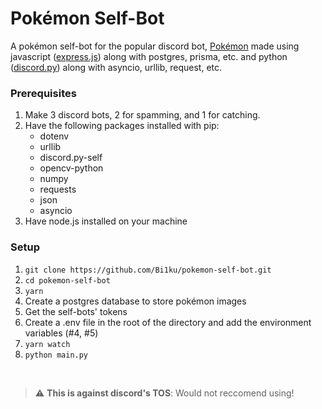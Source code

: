 # Pokémon Self-Bot
A pokémon self-bot for the popular discord bot, [Pokémon](https://top.gg/bot/669228505128501258) made using javascript ([express.js](https://expressjs.com/)) along with postgres, prisma, etc. and python ([discord.py](https://github.com/dolfies/discord.py-self)) along with asyncio, urllib, request, etc.
<br>
### Prerequisites

1. Make 3 discord bots, 2 for spamming, and 1 for catching.
2. Have the following packages installed with pip:
      - dotenv
      - urllib
      - discord.py-self
      - opencv-python
      - numpy
      - requests
      - json
      - asyncio
3. Have node.js installed on your machine

### Setup

1. `git clone https://github.com/Bi1ku/pokemon-self-bot.git`
2. `cd pokemon-self-bot`
3. `yarn`
4.  Create a postgres database to store pokémon images
5.  Get the self-bots' tokens
6.  Create a .env file in the root of the directory and add the environment variables (#4, #5)
7. `yarn watch`
8. `python main.py`
<br>

> :warning: **This is against discord's TOS**: Would not reccomend using!
